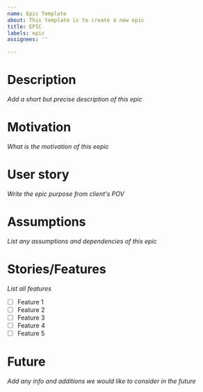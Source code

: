 ```yaml
---
name: Epic Template
about: This template is to create a new epic
title: EPIC
labels: epic
assignees: ''

---
```


# Description 
*Add a short but precise description of this epic*

# Motivation
*What is the motivation of this eepic*

# User story
*Write the epic purpose from client's POV*

# Assumptions
*List any assumptions and dependencies of this epic*

# Stories/Features
*List all features*
- [ ] Feature 1
- [ ] Feature 2
- [ ] Feature 3
- [ ] Feature 4
- [ ] Feature 5

# Future
*Add any info and additions we would like to consider in the future*
